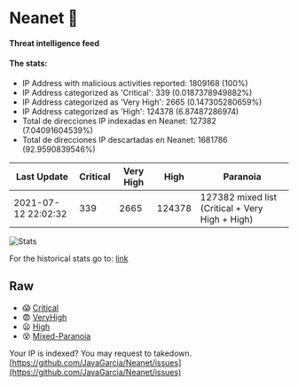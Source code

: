 # Neanet :hocho:
#### Threat intelligence feed
#### The stats:

- IP Address with malicious activities reported: 1809168 (100%)
- IP Address categorized as 'Critical':  339 (0.0187378949882%)
- IP Address categorized as 'Very High':  2665 (0.147305280659%)
- IP Address categorized as 'High':  124378 (6.87487286974)
- Total de direcciones IP indexadas en Neanet:  127382 (7.04091604539%)
- Total de direcciones IP descartadas en Neanet:  1681786 (92.9590839546%)

| Last Update | Critical | Very High | High | Paranoia |
| --- | --- | --- | --- | --- |
| 2021-07-12 22:02:32 | 339 | 2665 | 124378 | 127382 mixed list (Critical + Very High + High)|

![Stats](https://docs.google.com/spreadsheets/d/e/2PACX-1vSnaNMIXVabIpDJjufMlzH7poXnshF3mgd8Is1g9ytUEzVsP5my4Trn8f-xkoLLQ38xpL3HtmUexLo6/pubchart?oid=501124687&format=image)

For the historical stats go to: [link](/stats.csv)
## Raw
- :scream: [Critical](https://raw.githubusercontent.com/JavaGarcia/Neanet/master/blacklists/neanet_critical.txt)
- :fearful: [VeryHigh](https://raw.githubusercontent.com/JavaGarcia/Neanet/master/blacklists/neanet_veryHigh.txtt)
- :frowning: [High](https://raw.githubusercontent.com/JavaGarcia/Neanet/master/blacklists/neanet_high.txt)
- :dizzy_face: [Mixed-Paranoia](https://raw.githubusercontent.com/JavaGarcia/Neanet/master/blacklists/neanet_all.txt)


Your IP is indexed? You may request to takedown. [https://github.com/JavaGarcia/Neanet/issues](https://github.com/JavaGarcia/Neanet/issues)




















































































































































































































































































































































































































































































































































































































































































































































































































































































































































































































































































































































































































































































































































































































































































































































































































































































































































































































































































































































































































































































































































































































































































































































































































































































































































































































































































































































































































































































































































































































































































































































































































































































































































































































































































































































































































































































































































































































































































































































































































































































































































































































































































































































































































































































































































































































































































































































































































































































































































































































































































































































































































































































































































































































































































































































































































































































































































































































































































































































































































































































































































































































































































































































































































































































































































































































































































































































































































































































































































































































































































































































































































































































































































































































































































































































































































































































































































